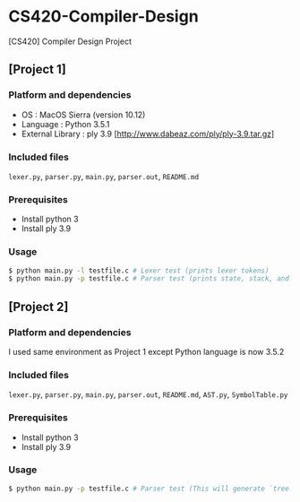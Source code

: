 # CS420-Compiler-Design
[CS420] Compiler Design Project

## [Project 1]
### Platform and dependencies
- OS : MacOS Sierra (version 10.12)
- Language : Python 3.5.1 
- External Library : ply 3.9 [http://www.dabeaz.com/ply/ply-3.9.tar.gz]

### Included files
`lexer.py`, `parser.py`, `main.py`, `parser.out`, `README.md`

### Prerequisites
- Install python 3
- Install ply 3.9

### Usage
```sh
$ python main.py -l testfile.c # Lexer test (prints lexer tokens)
$ python main.py -p testfile.c # Parser test (prints state, stack, and action in 퍟parselog.txt)
```

## [Project 2]
### Platform and dependencies
I used same environment as Project 1 except Python language is now 3.5.2

### Included files
`lexer.py`, `parser.py`, `main.py`, `parser.out`, `README.md`, `AST.py`, `SymbolTable.py`

### Prerequisites
- Install python 3
- Install ply 3.9

### Usage
```sh
$ python main.py -p testfile.c # Parser test (This will generate `tree.txt` as AST output, and also `table.txt` as symbol table)
```

